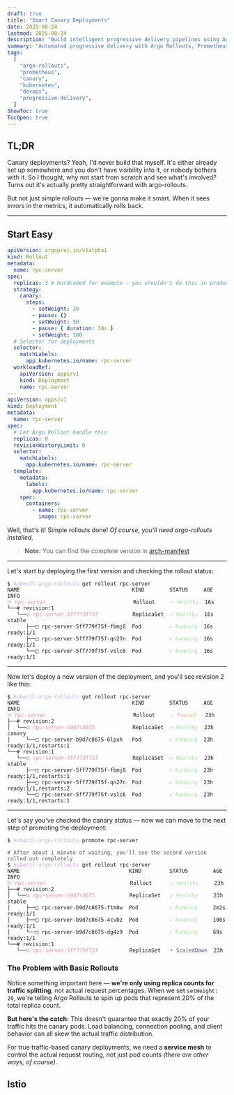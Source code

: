 ```yaml
---
draft: true
title: "Smart Canary Deployments"
date: 2025-08-24
lastmod: 2025-08-24
description: "Build intelligent progressive delivery pipelines using Argo Rollouts with Prometheus metrics analysis and automatic rollback capabilities for zero-downtime Kubernetes deployments"
summary: "Automated progressive delivery with Argo Rollouts, Prometheus metrics, and istio for safe production deployments"
tags:
  [
    "argo-rollouts",
    "prometheus",
    "canary",
    "kubernetes",
    "devops",
    "progressive-delivery",
  ]
ShowToc: true
TocOpen: true
---
```


## TL;DR

Canary deployments? Yeah, I'd never build that myself. It's either already set up somewhere and you don't have visibility into it, or nobody bothers with it. So I thought, why not start from scratch and see what's involved? Turns out it's actually pretty straightforward with argo-rollouts.

But not just simple rollouts — we're gonna make it smart. When it sees errors in the metrics, it automatically rolls back.

---

## Start Easy

```yaml
apiVersion: argoproj.io/v1alpha1
kind: Rollout
metadata:
  name: rpc-server
spec:
  replicas: 3 # Hardcoded for example — you shouldn't do this in production
  strategy:
    canary:
      steps:
        - setWeight: 20
        - pause: {}
        - setWeight: 50
        - pause: { duration: 30s }
        - setWeight: 100
  # Selector for deployments
  selector:
    matchLabels:
      app.kubernetes.io/name: rpc-server
  workloadRef:
    apiVersion: apps/v1
    kind: Deployment
    name: rpc-server
---
apiVersion: apps/v1
kind: Deployment
metadata:
  name: rpc-server
spec:
  # Let Argo Rollout handle this
  replicas: 0
  revisionHistoryLimit: 0
  selector:
    matchLabels:
      app.kubernetes.io/name: rpc-server
  template:
    metadata:
      labels:
        app.kubernetes.io/name: rpc-server
    spec:
      containers:
        - name: rpc-server
          image: rpc-server
```

Well, that's it! Simple rollouts done! _Of course, you'll need argo-rollouts installed._

> **Note:** You can find the complete version in [arch-manifest](https://github.com/polo871209/arch-manifest/tree/main/base/app/rpc-server)

---

Let's start by deploying the first version and checking the rollout status:

<pre><code class="language-bash">$ <span style="color: #cba6f7;">kubectl-argo-rollouts</span> get rollout rpc-server
NAME                                    KIND        STATUS     AGE  INFO
<span style="color: #f38ba8;">⟳ rpc-server</span>                            Rollout     <span style="color: #a6e3a1;">✔ Healthy</span>  16s
└──# revision:1
   └──<span style="color: #f38ba8;">⧉ rpc-server-5ff779f75f</span>           ReplicaSet  <span style="color: #a6e3a1;">✔ Healthy</span>  16s  stable
      ├──□ rpc-server-5ff779f75f-fbmj8  Pod         <span style="color: #a6e3a1;">✔ Running</span>  16s  ready:1/1
      ├──□ rpc-server-5ff779f75f-qn27n  Pod         <span style="color: #a6e3a1;">✔ Running</span>  16s  ready:1/1
      └──□ rpc-server-5ff779f75f-vslc6  Pod         <span style="color: #a6e3a1;">✔ Running</span>  16s  ready:1/1
</code></pre>

---

Now let's deploy a new version of the deployment, and you'll see revision 2 like this:

<pre><code class="language-bash">$ <span style="color: #cba6f7;">kubectl-argo-rollouts</span> get rollout rpc-server
NAME                                    KIND        STATUS     AGE  INFO
<span style="color: #f38ba8;">⟳ rpc-server</span>                            Rollout     <span style="color: #fab387;">॥ Paused</span>   23h
├──# revision:2
│  └──<span style="color: #f38ba8;">⧉ rpc-server-b9d7c8675</span>            ReplicaSet  <span style="color: #a6e3a1;">✔ Healthy</span>  23h  canary
│     └──□ rpc-server-b9d7c8675-6lpxh   Pod         <span style="color: #a6e3a1;">✔ Running</span>  23h  ready:1/1,restarts:1
└──# revision:1
   └──<span style="color: #f38ba8;">⧉ rpc-server-5ff779f75f</span>           ReplicaSet  <span style="color: #a6e3a1;">✔ Healthy</span>  23h  stable
      ├──□ rpc-server-5ff779f75f-fbmj8  Pod         <span style="color: #a6e3a1;">✔ Running</span>  23h  ready:1/1,restarts:1
      ├──□ rpc-server-5ff779f75f-qn27n  Pod         <span style="color: #a6e3a1;">✔ Running</span>  23h  ready:1/1,restarts:2
      └──□ rpc-server-5ff779f75f-vslc6  Pod         <span style="color: #a6e3a1;">✔ Running</span>  23h  ready:1/1,restarts:1
</code></pre>

---

Let's say you've checked the canary status — now we can move to the next step of promoting the deployment:

<pre><code class="language-bash">$ <span style="color: #cba6f7;">kubectl-argo-rollouts</span> promote rpc-server

<span style="color: #585b70;"># After about 1 minute of waiting, you'll see the second version rolled out completely</span>
$ <span style="color: #cba6f7;">kubectl-argo-rollouts</span> get rollout rpc-server
NAME                                   KIND         STATUS        AGE    INFO
<span style="color: #f38ba8;">⟳ rpc-server</span>                           Rollout      <span style="color: #a6e3a1;">✔ Healthy</span>     23h
├──# revision:2
│  └──<span style="color: #f38ba8;">⧉ rpc-server-b9d7c8675</span>           ReplicaSet   <span style="color: #a6e3a1;">✔ Healthy</span>     23h    stable
│     ├──□ rpc-server-b9d7c8675-ftm8w  Pod          <span style="color: #a6e3a1;">✔ Running</span>     2m2s   ready:1/1
│     ├──□ rpc-server-b9d7c8675-4cvbz  Pod          <span style="color: #a6e3a1;">✔ Running</span>     100s   ready:1/1
│     └──□ rpc-server-b9d7c8675-dg4z9  Pod          <span style="color: #a6e3a1;">✔ Running</span>     69s    ready:1/1
└──# revision:1
   └──<span style="color: #f38ba8;">⧉ rpc-server-5ff779f75f</span>          ReplicaSet   <span style="color: #585b70;">• ScaledDown</span>  23h
</code></pre>

### The Problem with Basic Rollouts

Notice something important here — **we're only using replica counts for traffic splitting**, not actual request percentages. When we set `setWeight: 20`, we're telling Argo Rollouts to spin up pods that represent 20% of the total replica count.

**But here's the catch:** This doesn't guarantee that exactly 20% of your traffic hits the canary pods. Load balancing, connection pooling, and client behavior can all skew the actual traffic distribution.

For true traffic-based canary deployments, we need a **service mesh** to control the actual request routing, not just pod counts _(there are other ways, of course)_.

## Istio
